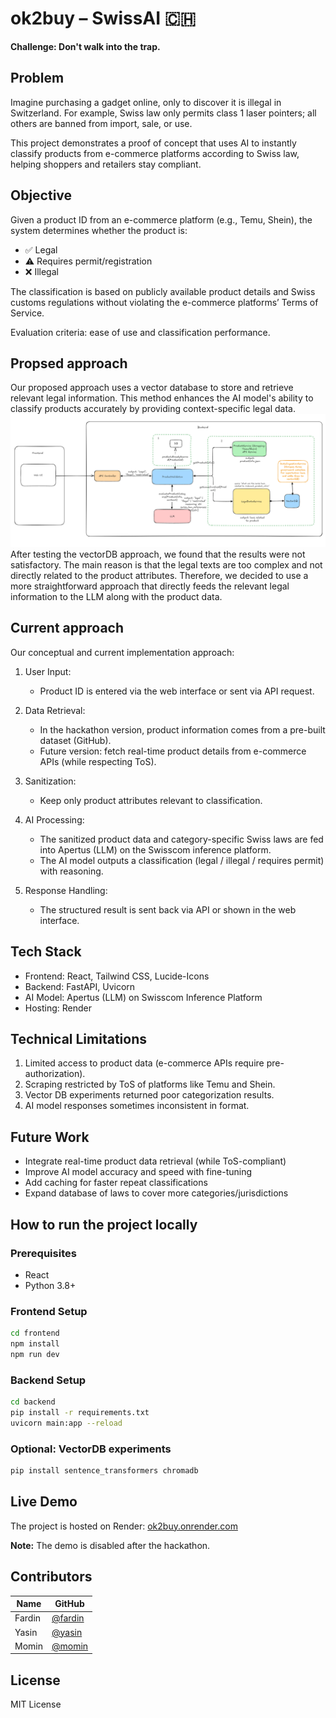 # ok2buy – SwissAI 🇨🇭

**Challenge: Don't walk into the trap.**

## Problem

Imagine purchasing a gadget online, only to discover it is illegal in Switzerland. For example, Swiss law only permits class 1 laser pointers; all others are banned from import, sale, or use.

This project demonstrates a proof of concept that uses AI to instantly classify products from e-commerce platforms according to Swiss law, helping shoppers and retailers stay compliant.

## Objective

Given a product ID from an e-commerce platform (e.g., Temu, Shein), the system determines whether the product is:

- ✅ Legal
- ⚠️ Requires permit/registration
- ❌ Illegal

The classification is based on publicly available product details and Swiss customs regulations without violating the e-commerce platforms’ Terms of Service.

Evaluation criteria: ease of use and classification performance.

## Propsed approach

Our proposed approach uses a vector database to store and retrieve relevant legal information. This method enhances the AI model's ability to classify products accurately by providing context-specific legal data.
![Proposed approach](/frontend/public/approach.png)
After testing the vectorDB approach, we found that the results were not satisfactory. The main reason is that the legal texts are too complex and not directly related to the product attributes. Therefore, we decided to use a more straightforward approach that directly feeds the relevant legal information to the LLM along with the product data.

## Current approach

Our conceptual and current implementation approach:

1. User Input:

   - Product ID is entered via the web interface or sent via API request.

2. Data Retrieval:

   - In the hackathon version, product information comes from a pre-built dataset (GitHub).
   - Future version: fetch real-time product details from e-commerce APIs (while respecting ToS).

3. Sanitization:

   - Keep only product attributes relevant to classification.

4. AI Processing:

   - The sanitized product data and category-specific Swiss laws are fed into Apertus (LLM) on the Swisscom inference platform.
   - The AI model outputs a classification (legal / illegal / requires permit) with reasoning.

5. Response Handling:
   - The structured result is sent back via API or shown in the web interface.

## Tech Stack

- Frontend: React, Tailwind CSS, Lucide-Icons
- Backend: FastAPI, Uvicorn
- AI Model: Apertus (LLM) on Swisscom Inference Platform
- Hosting: Render

## Technical Limitations

1. Limited access to product data (e-commerce APIs require pre-authorization).
2. Scraping restricted by ToS of platforms like Temu and Shein.
3. Vector DB experiments returned poor categorization results.
4. AI model responses sometimes inconsistent in format.

## Future Work

- Integrate real-time product data retrieval (while ToS-compliant)
- Improve AI model accuracy and speed with fine-tuning
- Add caching for faster repeat classifications
- Expand database of laws to cover more categories/jurisdictions

## How to run the project locally

### Prerequisites

- React
- Python 3.8+

### Frontend Setup

```bash
cd frontend
npm install
npm run dev
```

### Backend Setup

```bash
cd backend
pip install -r requirements.txt
uvicorn main:app --reload
```

### Optional: VectorDB experiments

```bash
pip install sentence_transformers chromadb
```

## Live Demo

The project is hosted on Render: [ok2buy.onrender.com](https://ok2buy-1.onrender.com/)

**Note:** The demo is disabled after the hackathon.

## Contributors

| Name   | GitHub                                   |
| ------ | ---------------------------------------- |
| Fardin | [@fardin](https://github.com/FardinA143) |
| Yasin  | [@yasin](https://github.com/yasin281)    |
| Momin  | [@momin](https://github.com/sOdreams)    |

## License

MIT License
